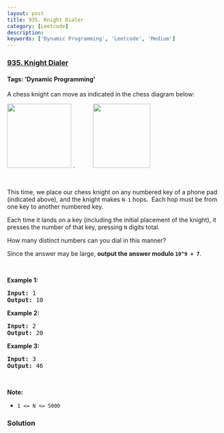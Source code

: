 ```yaml
---
layout: post
title: 935. Knight Dialer
category: [Leetcode]
description: 
keywords: ['Dynamic Programming', 'Leetcode', 'Medium']
---
```

### [935. Knight Dialer](https://leetcode.com/problems/knight-dialer)

#### Tags: 'Dynamic Programming'

<div class="content__u3I1 question-content__JfgR"><div><p>A chess knight can move as indicated in the chess diagram below:</p>
<p><img alt="" src="https://assets.leetcode.com/uploads/2018/10/12/knight.png" style="width: 150px; height: 150px;"/> .           <img alt="" src="https://assets.leetcode.com/uploads/2018/10/30/keypad.png" style="width: 134px; height: 150px;"/></p>
<p> </p>
<p>This time, we place our chess knight on any numbered key of a phone pad (indicated above), and the knight makes <code>N-1</code> hops.  Each hop must be from one key to another numbered key.</p>
<p>Each time it lands on a key (including the initial placement of the knight), it presses the number of that key, pressing <code>N</code> digits total.</p>
<p>How many distinct numbers can you dial in this manner?</p>
<p>Since the answer may be large, <strong>output the answer modulo <code>10^9 + 7</code></strong>.</p>
<p> </p>
<ul>
</ul>
<div>
<p><strong>Example 1:</strong></p>
<pre><strong>Input: </strong><span id="example-input-1-1">1</span>
<strong>Output: </strong><span id="example-output-1">10</span>
</pre>
<div>
<p><strong>Example 2:</strong></p>
<pre><strong>Input: </strong><span id="example-input-2-1">2</span>
<strong>Output: </strong><span id="example-output-2">20</span>
</pre>
<div>
<p><strong>Example 3:</strong></p>
<pre><strong>Input: </strong><span id="example-input-3-1">3</span>
<strong>Output: </strong><span id="example-output-3">46</span>
</pre>
<p> </p>
<p><strong>Note:</strong></p>
<ul>
<li><code>1 &lt;= N &lt;= 5000</code></li>
</ul>
</div>
</div>
</div>
</div></div>

### Solution
